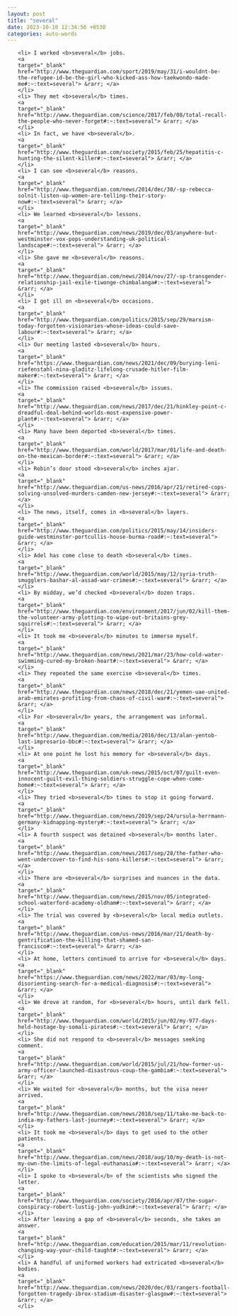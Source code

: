 ```yaml
---
layout: post
title: "several"
date: 2023-10-10 12:34:56 +0530
categories: auto-words
---
```

<ol>

    <li> I worked <b>several</b> jobs.
    <a 
    target="_blank" 
    href="http://www.theguardian.com/sport/2019/may/31/i-wouldnt-be-the-refugee-id-be-the-girl-who-kicked-ass-how-taekwondo-made-me#:~:text=several"> &rarr; </a>
    </li>
    <li> They met <b>several</b> times.
    <a 
    target="_blank" 
    href="http://www.theguardian.com/science/2017/feb/08/total-recall-the-people-who-never-forget#:~:text=several"> &rarr; </a>
    </li>
    <li> In fact, we have <b>several</b>.
    <a 
    target="_blank" 
    href="http://www.theguardian.com/society/2015/feb/25/hepatitis-c-hunting-the-silent-killer#:~:text=several"> &rarr; </a>
    </li>
    <li> I can see <b>several</b> reasons.
    <a 
    target="_blank" 
    href="http://www.theguardian.com/news/2014/dec/30/-sp-rebecca-solnit-listen-up-women-are-telling-their-story-now#:~:text=several"> &rarr; </a>
    </li>
    <li> We learned <b>several</b> lessons.
    <a 
    target="_blank" 
    href="http://www.theguardian.com/news/2019/dec/03/anywhere-but-westminster-vox-pops-understanding-uk-political-landscape#:~:text=several"> &rarr; </a>
    </li>
    <li> She gave me <b>several</b> reasons.
    <a 
    target="_blank" 
    href="http://www.theguardian.com/news/2014/nov/27/-sp-transgender-relationship-jail-exile-tiwonge-chimbalanga#:~:text=several"> &rarr; </a>
    </li>
    <li> I got ill on <b>several</b> occasions.
    <a 
    target="_blank" 
    href="http://www.theguardian.com/politics/2015/sep/29/marxism-today-forgotten-visionaries-whose-ideas-could-save-labour#:~:text=several"> &rarr; </a>
    </li>
    <li> Our meeting lasted <b>several</b> hours.
    <a 
    target="_blank" 
    href="https://www.theguardian.com/news/2021/dec/09/burying-leni-riefenstahl-nina-gladitz-lifelong-crusade-hitler-film-maker#:~:text=several"> &rarr; </a>
    </li>
    <li> The commission raised <b>several</b> issues.
    <a 
    target="_blank" 
    href="http://www.theguardian.com/news/2017/dec/21/hinkley-point-c-dreadful-deal-behind-worlds-most-expensive-power-plant#:~:text=several"> &rarr; </a>
    </li>
    <li> Many have been deported <b>several</b> times.
    <a 
    target="_blank" 
    href="http://www.theguardian.com/world/2017/mar/01/life-and-death-on-the-mexican-border#:~:text=several"> &rarr; </a>
    </li>
    <li> Robin’s door stood <b>several</b> inches ajar.
    <a 
    target="_blank" 
    href="http://www.theguardian.com/us-news/2016/apr/21/retired-cops-solving-unsolved-murders-camden-new-jersey#:~:text=several"> &rarr; </a>
    </li>
    <li> The news, itself, comes in <b>several</b> layers.
    <a 
    target="_blank" 
    href="http://www.theguardian.com/politics/2015/may/14/insiders-guide-westminster-portcullis-house-burma-road#:~:text=several"> &rarr; </a>
    </li>
    <li> Adel has come close to death <b>several</b> times.
    <a 
    target="_blank" 
    href="http://www.theguardian.com/world/2015/may/12/syria-truth-smugglers-bashar-al-assad-war-crimes#:~:text=several"> &rarr; </a>
    </li>
    <li> By midday, we’d checked <b>several</b> dozen traps.
    <a 
    target="_blank" 
    href="http://www.theguardian.com/environment/2017/jun/02/kill-them-the-volunteer-army-plotting-to-wipe-out-britains-grey-squirrels#:~:text=several"> &rarr; </a>
    </li>
    <li> It took me <b>several</b> minutes to immerse myself.
    <a 
    target="_blank" 
    href="http://www.theguardian.com/news/2021/mar/23/how-cold-water-swimming-cured-my-broken-heart#:~:text=several"> &rarr; </a>
    </li>
    <li> They repeated the same exercise <b>several</b> times.
    <a 
    target="_blank" 
    href="http://www.theguardian.com/news/2018/dec/21/yemen-uae-united-arab-emirates-profiting-from-chaos-of-civil-war#:~:text=several"> &rarr; </a>
    </li>
    <li> For <b>several</b> years, the arrangement was informal.
    <a 
    target="_blank" 
    href="http://www.theguardian.com/media/2016/dec/13/alan-yentob-last-impresario-bbc#:~:text=several"> &rarr; </a>
    </li>
    <li> At one point he lost his memory for <b>several</b> days.
    <a 
    target="_blank" 
    href="http://www.theguardian.com/uk-news/2015/oct/07/guilt-even-innocent-guilt-evil-thing-soldiers-struggle-cope-when-come-home#:~:text=several"> &rarr; </a>
    </li>
    <li> They tried <b>several</b> times to stop it going forward.
    <a 
    target="_blank" 
    href="http://www.theguardian.com/news/2019/sep/24/ursula-herrmann-germany-kidnapping-mystery#:~:text=several"> &rarr; </a>
    </li>
    <li> A fourth suspect was detained <b>several</b> months later.
    <a 
    target="_blank" 
    href="http://www.theguardian.com/news/2017/sep/28/the-father-who-went-undercover-to-find-his-sons-killers#:~:text=several"> &rarr; </a>
    </li>
    <li> There are <b>several</b> surprises and nuances in the data.
    <a 
    target="_blank" 
    href="http://www.theguardian.com/news/2015/nov/05/integrated-school-waterford-academy-oldham#:~:text=several"> &rarr; </a>
    </li>
    <li> The trial was covered by <b>several</b> local media outlets.
    <a 
    target="_blank" 
    href="http://www.theguardian.com/us-news/2016/mar/21/death-by-gentrification-the-killing-that-shamed-san-francisco#:~:text=several"> &rarr; </a>
    </li>
    <li> At home, letters continued to arrive for <b>several</b> days.
    <a 
    target="_blank" 
    href="https://www.theguardian.com/news/2022/mar/03/my-long-disorienting-search-for-a-medical-diagnosis#:~:text=several"> &rarr; </a>
    </li>
    <li> We drove at random, for <b>several</b> hours, until dark fell.
    <a 
    target="_blank" 
    href="http://www.theguardian.com/world/2015/jun/02/my-977-days-held-hostage-by-somali-pirates#:~:text=several"> &rarr; </a>
    </li>
    <li> She did not respond to <b>several</b> messages seeking comment.
    <a 
    target="_blank" 
    href="http://www.theguardian.com/world/2015/jul/21/how-former-us-army-officer-launched-disastrous-coup-the-gambia#:~:text=several"> &rarr; </a>
    </li>
    <li> We waited for <b>several</b> months, but the visa never arrived.
    <a 
    target="_blank" 
    href="http://www.theguardian.com/news/2018/sep/11/take-me-back-to-india-my-fathers-last-journey#:~:text=several"> &rarr; </a>
    </li>
    <li> It took me <b>several</b> days to get used to the other patients.
    <a 
    target="_blank" 
    href="http://www.theguardian.com/news/2018/aug/10/my-death-is-not-my-own-the-limits-of-legal-euthanasia#:~:text=several"> &rarr; </a>
    </li>
    <li> I spoke to <b>several</b> of the scientists who signed the letter.
    <a 
    target="_blank" 
    href="http://www.theguardian.com/society/2016/apr/07/the-sugar-conspiracy-robert-lustig-john-yudkin#:~:text=several"> &rarr; </a>
    </li>
    <li> After leaving a gap of <b>several</b> seconds, she takes an answer.
    <a 
    target="_blank" 
    href="http://www.theguardian.com/education/2015/mar/11/revolution-changing-way-your-child-taught#:~:text=several"> &rarr; </a>
    </li>
    <li> A handful of uniformed workers had extricated <b>several</b> bodies.
    <a 
    target="_blank" 
    href="http://www.theguardian.com/news/2020/dec/03/rangers-football-forgotten-tragedy-ibrox-stadium-disaster-glasgow#:~:text=several"> &rarr; </a>
    </li>